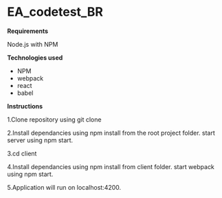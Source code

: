 # EA_codetest_BR

**Requirements**

Node.js with NPM

**Technologies used**

* NPM
* webpack
* react
* babel


**Instructions**

1.Clone repository using git clone 

2.Install dependancies using npm install from the root project folder. start server using npm start.

3.cd client

4.Install dependancies using npm install from client folder. start webpack using npm start.

5.Application will run on localhost:4200.
